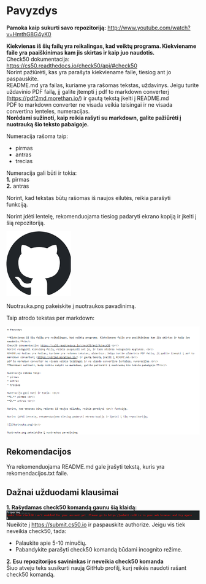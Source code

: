 # Pavyzdys

**Pamoka kaip sukurti savo repozitoriją:** http://www.youtube.com/watch?v=HmthG8G4yK0 <br/>

**Kiekvienas iš šių failų yra reikalingas, kad veiktų programa. Kiekviename faile yra paaiškinimas kam jis skirtas ir kaip juo naudotis.**<br/>
Check50 dokumentacija: https://cs50.readthedocs.io/check50/api/#check50 <br/>
Norint pažiūrėti, kas yra parašyta kiekviename faile, tiesiog ant jo paspauskite. <br/>
README.md yra failas, kuriame yra rašomas tekstas, uždavinys. Jeigu turite uždavinio PDF failą, jį galite įtempti į pdf to markdown converterį (https://pdf2md.morethan.io/) ir gautą tekstą įkelti į README.md<br/>
PDF to markdown converter ne visada veikia teisingai ir ne visada convertina lenteles, numeracijas.<br/>
**Norėdami sužinoti, kaip reikia rašyti su markdown, galite pažiūrėti į nuotrauką šio teksto pabaigoje.**<br/>

Numeracija rašoma taip: 
* pirmas 
* antras
* trecias

Numeracija gali būti ir tokia: <br/>
**1.** pirmas <br/>
**2.** antras <br/> 

Norint, kad tekstas būtų rašomas iš naujos eilutės, reikia parašyti <br/> funkciją.

Norint įdėti lentelę, rekomenduojama tiesiog padaryti ekrano kopiją ir įkelti į šią repozitoriją.

![](Nuotrauka.png)<br/>

Nuotrauka.png pakeiskite į nuotraukos pavadinimą.

Taip atrodo tekstas per markdown:

![](Pavyzdys.png)<br/>

## Rekomendacijos
Yra rekomenduojama README.md gale įrašyti tekstą, kuris yra rekomendacijos.txt faile. <br/>

## Dažnai užduodami klausimai

**1. Rašydamas check50 komandą gaunu šią klaidą:** <br/>
![](Klaida.png)<br/>
Nueikite į https://submit.cs50.io ir paspauskite authorize.
Jeigu vis tiek neveikia check50, tada:
* Palaukite apie 5-10 minučių.
* Pabandykite parašyti check50 komandą būdami incognito režime. <br/>

**2. Esu repozitorijos savininkas ir neveikia check50 komanda**<br/>
Šiuo atveju teks susikurti naują GitHub profilį, kurį reikės naudoti rašant check50 komandą.

